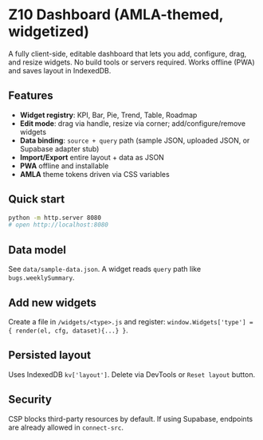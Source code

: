 
# Z10 Dashboard (AMLA-themed, widgetized)

A fully client-side, editable dashboard that lets you add, configure, drag, and resize widgets. No build tools or servers required. Works offline (PWA) and saves layout in IndexedDB.

## Features
- **Widget registry**: KPI, Bar, Pie, Trend, Table, Roadmap
- **Edit mode**: drag via handle, resize via corner; add/configure/remove widgets
- **Data binding**: `source + query` path (sample JSON, uploaded JSON, or Supabase adapter stub)
- **Import/Export** entire layout + data as JSON
- **PWA** offline and installable
- **AMLA** theme tokens driven via CSS variables

## Quick start
```bash
python -m http.server 8080
# open http://localhost:8080
```

## Data model
See `data/sample-data.json`. A widget reads `query` path like `bugs.weeklySummary`.

## Add new widgets
Create a file in `/widgets/<type>.js` and register: `window.Widgets['type'] = { render(el, cfg, dataset){...} }`.

## Persisted layout
Uses IndexedDB `kv['layout']`. Delete via DevTools or `Reset layout` button.

## Security
CSP blocks third-party resources by default. If using Supabase, endpoints are already allowed in `connect-src`.
